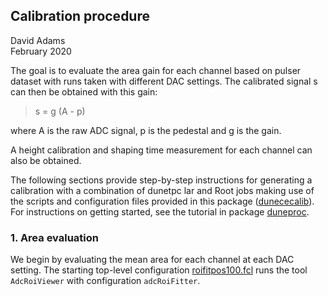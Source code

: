 ## Calibration procedure

David Adams   
February 2020

The goal is to evaluate the area gain for each channel based on
pulser dataset with runs taken with different DAC settings.
The calibrated signal s can then be obtained with this gain:
> s = g (A - p)

where A is the raw ADC signal, p is the pedestal and g is the gain.

A height calibration and shaping time measurement for each channel can also be obtained.

The following sections provide step-by-step instructions for generating a calibration
with a combination of dunetpc lar and Root jobs making use of the scripts and configuration
files provided in this package ([dunececalib](https://github.com/dladams/dunececalib)).
For instructions on getting started, see the tutorial in package [duneproc](https://github.com/dladams/duneproc).

### 1. Area evaluation

We begin by evaluating the mean area for each channel at each DAC setting.
The starting top-level configuration [roifitpos100.fcl](../fcl/roifitpos100.fcl) runs the tool `AdcRoiViewer`
with configuration `adcRoiFitter`.
